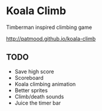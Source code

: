 # Koala Climb

Timberman inspired climbing game

http://patmood.github.io/koala-climb

## TODO

- Save high score
- Scoreboard
- Koala climbing animation
- Better sprites
- Climb/death sounds
- Juice the timer bar
